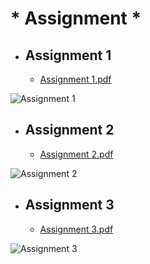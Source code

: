 # * Assignment *

- ## Assignment 1

  - [Assignment 1.pdf](https://github.com/NabilaTarannum/Assignment/files/8117567/assignment.1.pdf)

![Assignment 1](https://user-images.githubusercontent.com/89971373/155166126-8d98aedf-a05a-4b87-b568-76d349f3ca92.jpg)

- ## Assignment 2

  - [Assignment 2.pdf](https://github.com/NabilaTarannum/Assignment/files/8117622/assignment.2.pdf)

![Assignment 2](https://user-images.githubusercontent.com/89971373/155163959-2db60cca-5a7e-42ed-82bb-c81701c1a4ca.jpg)

- ## Assignment 3

  - [Assignment 3.pdf](https://github.com/NabilaTarannum/Assignment/files/8117881/assignment.3.pdf)

![Assignment 3](https://user-images.githubusercontent.com/89971373/155164590-0b4953ff-e557-4dbe-886d-c04a4118d530.jpg)
